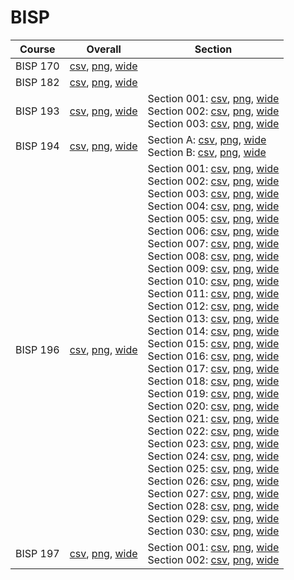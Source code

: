 # BISP

| Course | Overall | Section |
| ------ | ------- | ------- |
| BISP 170 | [csv](https://github.com/UCSD-Historical-Enrollment-Data/2024Fall/blob/main/overall/BISP%20170.csv), [png](https://raw.githubusercontent.com/UCSD-Historical-Enrollment-Data/2024Fall/main/plot_overall/BISP%20170.png), [wide](https://raw.githubusercontent.com/UCSD-Historical-Enrollment-Data/2024Fall/main/plot_overall_wide/BISP%20170.png) |  |
| BISP 182 | [csv](https://github.com/UCSD-Historical-Enrollment-Data/2024Fall/blob/main/overall/BISP%20182.csv), [png](https://raw.githubusercontent.com/UCSD-Historical-Enrollment-Data/2024Fall/main/plot_overall/BISP%20182.png), [wide](https://raw.githubusercontent.com/UCSD-Historical-Enrollment-Data/2024Fall/main/plot_overall_wide/BISP%20182.png) |  |
| BISP 193 | [csv](https://github.com/UCSD-Historical-Enrollment-Data/2024Fall/blob/main/overall/BISP%20193.csv), [png](https://raw.githubusercontent.com/UCSD-Historical-Enrollment-Data/2024Fall/main/plot_overall/BISP%20193.png), [wide](https://raw.githubusercontent.com/UCSD-Historical-Enrollment-Data/2024Fall/main/plot_overall_wide/BISP%20193.png) | Section 001: [csv](https://github.com/UCSD-Historical-Enrollment-Data/2024Fall/blob/main/section/BISP%20193_001.csv), [png](https://raw.githubusercontent.com/UCSD-Historical-Enrollment-Data/2024Fall/main/plot_section/BISP%20193_001.png), [wide](https://raw.githubusercontent.com/UCSD-Historical-Enrollment-Data/2024Fall/main/plot_section_wide/BISP%20193_001.png)<br>Section 002: [csv](https://github.com/UCSD-Historical-Enrollment-Data/2024Fall/blob/main/section/BISP%20193_002.csv), [png](https://raw.githubusercontent.com/UCSD-Historical-Enrollment-Data/2024Fall/main/plot_section/BISP%20193_002.png), [wide](https://raw.githubusercontent.com/UCSD-Historical-Enrollment-Data/2024Fall/main/plot_section_wide/BISP%20193_002.png)<br>Section 003: [csv](https://github.com/UCSD-Historical-Enrollment-Data/2024Fall/blob/main/section/BISP%20193_003.csv), [png](https://raw.githubusercontent.com/UCSD-Historical-Enrollment-Data/2024Fall/main/plot_section/BISP%20193_003.png), [wide](https://raw.githubusercontent.com/UCSD-Historical-Enrollment-Data/2024Fall/main/plot_section_wide/BISP%20193_003.png) |
| BISP 194 | [csv](https://github.com/UCSD-Historical-Enrollment-Data/2024Fall/blob/main/overall/BISP%20194.csv), [png](https://raw.githubusercontent.com/UCSD-Historical-Enrollment-Data/2024Fall/main/plot_overall/BISP%20194.png), [wide](https://raw.githubusercontent.com/UCSD-Historical-Enrollment-Data/2024Fall/main/plot_overall_wide/BISP%20194.png) | Section A: [csv](https://github.com/UCSD-Historical-Enrollment-Data/2024Fall/blob/main/section/BISP%20194_A.csv), [png](https://raw.githubusercontent.com/UCSD-Historical-Enrollment-Data/2024Fall/main/plot_section/BISP%20194_A.png), [wide](https://raw.githubusercontent.com/UCSD-Historical-Enrollment-Data/2024Fall/main/plot_section_wide/BISP%20194_A.png)<br>Section B: [csv](https://github.com/UCSD-Historical-Enrollment-Data/2024Fall/blob/main/section/BISP%20194_B.csv), [png](https://raw.githubusercontent.com/UCSD-Historical-Enrollment-Data/2024Fall/main/plot_section/BISP%20194_B.png), [wide](https://raw.githubusercontent.com/UCSD-Historical-Enrollment-Data/2024Fall/main/plot_section_wide/BISP%20194_B.png) |
| BISP 196 | [csv](https://github.com/UCSD-Historical-Enrollment-Data/2024Fall/blob/main/overall/BISP%20196.csv), [png](https://raw.githubusercontent.com/UCSD-Historical-Enrollment-Data/2024Fall/main/plot_overall/BISP%20196.png), [wide](https://raw.githubusercontent.com/UCSD-Historical-Enrollment-Data/2024Fall/main/plot_overall_wide/BISP%20196.png) | Section 001: [csv](https://github.com/UCSD-Historical-Enrollment-Data/2024Fall/blob/main/section/BISP%20196_001.csv), [png](https://raw.githubusercontent.com/UCSD-Historical-Enrollment-Data/2024Fall/main/plot_section/BISP%20196_001.png), [wide](https://raw.githubusercontent.com/UCSD-Historical-Enrollment-Data/2024Fall/main/plot_section_wide/BISP%20196_001.png)<br>Section 002: [csv](https://github.com/UCSD-Historical-Enrollment-Data/2024Fall/blob/main/section/BISP%20196_002.csv), [png](https://raw.githubusercontent.com/UCSD-Historical-Enrollment-Data/2024Fall/main/plot_section/BISP%20196_002.png), [wide](https://raw.githubusercontent.com/UCSD-Historical-Enrollment-Data/2024Fall/main/plot_section_wide/BISP%20196_002.png)<br>Section 003: [csv](https://github.com/UCSD-Historical-Enrollment-Data/2024Fall/blob/main/section/BISP%20196_003.csv), [png](https://raw.githubusercontent.com/UCSD-Historical-Enrollment-Data/2024Fall/main/plot_section/BISP%20196_003.png), [wide](https://raw.githubusercontent.com/UCSD-Historical-Enrollment-Data/2024Fall/main/plot_section_wide/BISP%20196_003.png)<br>Section 004: [csv](https://github.com/UCSD-Historical-Enrollment-Data/2024Fall/blob/main/section/BISP%20196_004.csv), [png](https://raw.githubusercontent.com/UCSD-Historical-Enrollment-Data/2024Fall/main/plot_section/BISP%20196_004.png), [wide](https://raw.githubusercontent.com/UCSD-Historical-Enrollment-Data/2024Fall/main/plot_section_wide/BISP%20196_004.png)<br>Section 005: [csv](https://github.com/UCSD-Historical-Enrollment-Data/2024Fall/blob/main/section/BISP%20196_005.csv), [png](https://raw.githubusercontent.com/UCSD-Historical-Enrollment-Data/2024Fall/main/plot_section/BISP%20196_005.png), [wide](https://raw.githubusercontent.com/UCSD-Historical-Enrollment-Data/2024Fall/main/plot_section_wide/BISP%20196_005.png)<br>Section 006: [csv](https://github.com/UCSD-Historical-Enrollment-Data/2024Fall/blob/main/section/BISP%20196_006.csv), [png](https://raw.githubusercontent.com/UCSD-Historical-Enrollment-Data/2024Fall/main/plot_section/BISP%20196_006.png), [wide](https://raw.githubusercontent.com/UCSD-Historical-Enrollment-Data/2024Fall/main/plot_section_wide/BISP%20196_006.png)<br>Section 007: [csv](https://github.com/UCSD-Historical-Enrollment-Data/2024Fall/blob/main/section/BISP%20196_007.csv), [png](https://raw.githubusercontent.com/UCSD-Historical-Enrollment-Data/2024Fall/main/plot_section/BISP%20196_007.png), [wide](https://raw.githubusercontent.com/UCSD-Historical-Enrollment-Data/2024Fall/main/plot_section_wide/BISP%20196_007.png)<br>Section 008: [csv](https://github.com/UCSD-Historical-Enrollment-Data/2024Fall/blob/main/section/BISP%20196_008.csv), [png](https://raw.githubusercontent.com/UCSD-Historical-Enrollment-Data/2024Fall/main/plot_section/BISP%20196_008.png), [wide](https://raw.githubusercontent.com/UCSD-Historical-Enrollment-Data/2024Fall/main/plot_section_wide/BISP%20196_008.png)<br>Section 009: [csv](https://github.com/UCSD-Historical-Enrollment-Data/2024Fall/blob/main/section/BISP%20196_009.csv), [png](https://raw.githubusercontent.com/UCSD-Historical-Enrollment-Data/2024Fall/main/plot_section/BISP%20196_009.png), [wide](https://raw.githubusercontent.com/UCSD-Historical-Enrollment-Data/2024Fall/main/plot_section_wide/BISP%20196_009.png)<br>Section 010: [csv](https://github.com/UCSD-Historical-Enrollment-Data/2024Fall/blob/main/section/BISP%20196_010.csv), [png](https://raw.githubusercontent.com/UCSD-Historical-Enrollment-Data/2024Fall/main/plot_section/BISP%20196_010.png), [wide](https://raw.githubusercontent.com/UCSD-Historical-Enrollment-Data/2024Fall/main/plot_section_wide/BISP%20196_010.png)<br>Section 011: [csv](https://github.com/UCSD-Historical-Enrollment-Data/2024Fall/blob/main/section/BISP%20196_011.csv), [png](https://raw.githubusercontent.com/UCSD-Historical-Enrollment-Data/2024Fall/main/plot_section/BISP%20196_011.png), [wide](https://raw.githubusercontent.com/UCSD-Historical-Enrollment-Data/2024Fall/main/plot_section_wide/BISP%20196_011.png)<br>Section 012: [csv](https://github.com/UCSD-Historical-Enrollment-Data/2024Fall/blob/main/section/BISP%20196_012.csv), [png](https://raw.githubusercontent.com/UCSD-Historical-Enrollment-Data/2024Fall/main/plot_section/BISP%20196_012.png), [wide](https://raw.githubusercontent.com/UCSD-Historical-Enrollment-Data/2024Fall/main/plot_section_wide/BISP%20196_012.png)<br>Section 013: [csv](https://github.com/UCSD-Historical-Enrollment-Data/2024Fall/blob/main/section/BISP%20196_013.csv), [png](https://raw.githubusercontent.com/UCSD-Historical-Enrollment-Data/2024Fall/main/plot_section/BISP%20196_013.png), [wide](https://raw.githubusercontent.com/UCSD-Historical-Enrollment-Data/2024Fall/main/plot_section_wide/BISP%20196_013.png)<br>Section 014: [csv](https://github.com/UCSD-Historical-Enrollment-Data/2024Fall/blob/main/section/BISP%20196_014.csv), [png](https://raw.githubusercontent.com/UCSD-Historical-Enrollment-Data/2024Fall/main/plot_section/BISP%20196_014.png), [wide](https://raw.githubusercontent.com/UCSD-Historical-Enrollment-Data/2024Fall/main/plot_section_wide/BISP%20196_014.png)<br>Section 015: [csv](https://github.com/UCSD-Historical-Enrollment-Data/2024Fall/blob/main/section/BISP%20196_015.csv), [png](https://raw.githubusercontent.com/UCSD-Historical-Enrollment-Data/2024Fall/main/plot_section/BISP%20196_015.png), [wide](https://raw.githubusercontent.com/UCSD-Historical-Enrollment-Data/2024Fall/main/plot_section_wide/BISP%20196_015.png)<br>Section 016: [csv](https://github.com/UCSD-Historical-Enrollment-Data/2024Fall/blob/main/section/BISP%20196_016.csv), [png](https://raw.githubusercontent.com/UCSD-Historical-Enrollment-Data/2024Fall/main/plot_section/BISP%20196_016.png), [wide](https://raw.githubusercontent.com/UCSD-Historical-Enrollment-Data/2024Fall/main/plot_section_wide/BISP%20196_016.png)<br>Section 017: [csv](https://github.com/UCSD-Historical-Enrollment-Data/2024Fall/blob/main/section/BISP%20196_017.csv), [png](https://raw.githubusercontent.com/UCSD-Historical-Enrollment-Data/2024Fall/main/plot_section/BISP%20196_017.png), [wide](https://raw.githubusercontent.com/UCSD-Historical-Enrollment-Data/2024Fall/main/plot_section_wide/BISP%20196_017.png)<br>Section 018: [csv](https://github.com/UCSD-Historical-Enrollment-Data/2024Fall/blob/main/section/BISP%20196_018.csv), [png](https://raw.githubusercontent.com/UCSD-Historical-Enrollment-Data/2024Fall/main/plot_section/BISP%20196_018.png), [wide](https://raw.githubusercontent.com/UCSD-Historical-Enrollment-Data/2024Fall/main/plot_section_wide/BISP%20196_018.png)<br>Section 019: [csv](https://github.com/UCSD-Historical-Enrollment-Data/2024Fall/blob/main/section/BISP%20196_019.csv), [png](https://raw.githubusercontent.com/UCSD-Historical-Enrollment-Data/2024Fall/main/plot_section/BISP%20196_019.png), [wide](https://raw.githubusercontent.com/UCSD-Historical-Enrollment-Data/2024Fall/main/plot_section_wide/BISP%20196_019.png)<br>Section 020: [csv](https://github.com/UCSD-Historical-Enrollment-Data/2024Fall/blob/main/section/BISP%20196_020.csv), [png](https://raw.githubusercontent.com/UCSD-Historical-Enrollment-Data/2024Fall/main/plot_section/BISP%20196_020.png), [wide](https://raw.githubusercontent.com/UCSD-Historical-Enrollment-Data/2024Fall/main/plot_section_wide/BISP%20196_020.png)<br>Section 021: [csv](https://github.com/UCSD-Historical-Enrollment-Data/2024Fall/blob/main/section/BISP%20196_021.csv), [png](https://raw.githubusercontent.com/UCSD-Historical-Enrollment-Data/2024Fall/main/plot_section/BISP%20196_021.png), [wide](https://raw.githubusercontent.com/UCSD-Historical-Enrollment-Data/2024Fall/main/plot_section_wide/BISP%20196_021.png)<br>Section 022: [csv](https://github.com/UCSD-Historical-Enrollment-Data/2024Fall/blob/main/section/BISP%20196_022.csv), [png](https://raw.githubusercontent.com/UCSD-Historical-Enrollment-Data/2024Fall/main/plot_section/BISP%20196_022.png), [wide](https://raw.githubusercontent.com/UCSD-Historical-Enrollment-Data/2024Fall/main/plot_section_wide/BISP%20196_022.png)<br>Section 023: [csv](https://github.com/UCSD-Historical-Enrollment-Data/2024Fall/blob/main/section/BISP%20196_023.csv), [png](https://raw.githubusercontent.com/UCSD-Historical-Enrollment-Data/2024Fall/main/plot_section/BISP%20196_023.png), [wide](https://raw.githubusercontent.com/UCSD-Historical-Enrollment-Data/2024Fall/main/plot_section_wide/BISP%20196_023.png)<br>Section 024: [csv](https://github.com/UCSD-Historical-Enrollment-Data/2024Fall/blob/main/section/BISP%20196_024.csv), [png](https://raw.githubusercontent.com/UCSD-Historical-Enrollment-Data/2024Fall/main/plot_section/BISP%20196_024.png), [wide](https://raw.githubusercontent.com/UCSD-Historical-Enrollment-Data/2024Fall/main/plot_section_wide/BISP%20196_024.png)<br>Section 025: [csv](https://github.com/UCSD-Historical-Enrollment-Data/2024Fall/blob/main/section/BISP%20196_025.csv), [png](https://raw.githubusercontent.com/UCSD-Historical-Enrollment-Data/2024Fall/main/plot_section/BISP%20196_025.png), [wide](https://raw.githubusercontent.com/UCSD-Historical-Enrollment-Data/2024Fall/main/plot_section_wide/BISP%20196_025.png)<br>Section 026: [csv](https://github.com/UCSD-Historical-Enrollment-Data/2024Fall/blob/main/section/BISP%20196_026.csv), [png](https://raw.githubusercontent.com/UCSD-Historical-Enrollment-Data/2024Fall/main/plot_section/BISP%20196_026.png), [wide](https://raw.githubusercontent.com/UCSD-Historical-Enrollment-Data/2024Fall/main/plot_section_wide/BISP%20196_026.png)<br>Section 027: [csv](https://github.com/UCSD-Historical-Enrollment-Data/2024Fall/blob/main/section/BISP%20196_027.csv), [png](https://raw.githubusercontent.com/UCSD-Historical-Enrollment-Data/2024Fall/main/plot_section/BISP%20196_027.png), [wide](https://raw.githubusercontent.com/UCSD-Historical-Enrollment-Data/2024Fall/main/plot_section_wide/BISP%20196_027.png)<br>Section 028: [csv](https://github.com/UCSD-Historical-Enrollment-Data/2024Fall/blob/main/section/BISP%20196_028.csv), [png](https://raw.githubusercontent.com/UCSD-Historical-Enrollment-Data/2024Fall/main/plot_section/BISP%20196_028.png), [wide](https://raw.githubusercontent.com/UCSD-Historical-Enrollment-Data/2024Fall/main/plot_section_wide/BISP%20196_028.png)<br>Section 029: [csv](https://github.com/UCSD-Historical-Enrollment-Data/2024Fall/blob/main/section/BISP%20196_029.csv), [png](https://raw.githubusercontent.com/UCSD-Historical-Enrollment-Data/2024Fall/main/plot_section/BISP%20196_029.png), [wide](https://raw.githubusercontent.com/UCSD-Historical-Enrollment-Data/2024Fall/main/plot_section_wide/BISP%20196_029.png)<br>Section 030: [csv](https://github.com/UCSD-Historical-Enrollment-Data/2024Fall/blob/main/section/BISP%20196_030.csv), [png](https://raw.githubusercontent.com/UCSD-Historical-Enrollment-Data/2024Fall/main/plot_section/BISP%20196_030.png), [wide](https://raw.githubusercontent.com/UCSD-Historical-Enrollment-Data/2024Fall/main/plot_section_wide/BISP%20196_030.png) |
| BISP 197 | [csv](https://github.com/UCSD-Historical-Enrollment-Data/2024Fall/blob/main/overall/BISP%20197.csv), [png](https://raw.githubusercontent.com/UCSD-Historical-Enrollment-Data/2024Fall/main/plot_overall/BISP%20197.png), [wide](https://raw.githubusercontent.com/UCSD-Historical-Enrollment-Data/2024Fall/main/plot_overall_wide/BISP%20197.png) | Section 001: [csv](https://github.com/UCSD-Historical-Enrollment-Data/2024Fall/blob/main/section/BISP%20197_001.csv), [png](https://raw.githubusercontent.com/UCSD-Historical-Enrollment-Data/2024Fall/main/plot_section/BISP%20197_001.png), [wide](https://raw.githubusercontent.com/UCSD-Historical-Enrollment-Data/2024Fall/main/plot_section_wide/BISP%20197_001.png)<br>Section 002: [csv](https://github.com/UCSD-Historical-Enrollment-Data/2024Fall/blob/main/section/BISP%20197_002.csv), [png](https://raw.githubusercontent.com/UCSD-Historical-Enrollment-Data/2024Fall/main/plot_section/BISP%20197_002.png), [wide](https://raw.githubusercontent.com/UCSD-Historical-Enrollment-Data/2024Fall/main/plot_section_wide/BISP%20197_002.png) |

